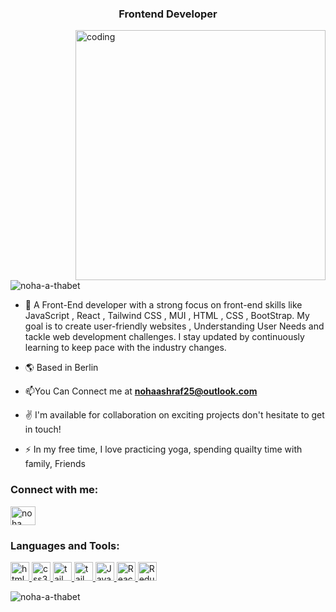 <h3 align="center">Frontend Developer</h3>

<img align="right" alt="coding" width="400" src="https://media.tenor.com/PP9v7VIs6R4AAAAd/scaler-create-impact.gif">

<p align="left"> <img src="https://komarev.com/ghpvc/?username=noha-a-thabet&label=Profile%20views&color=0e75b6&style=flat" alt="noha-a-thabet" /> </p>

- 🔭 A Front-End developer with a strong focus on front-end skills like JavaScript , React , Tailwind CSS , MUI , HTML , CSS , BootStrap. My goal is to create user-friendly websites , Understanding User Needs and tackle web development challenges. I stay updated by continuously learning to keep pace with the industry changes.
  
- 🌎 Based in Berlin
- 📫You Can Connect me at **nohaashraf25@outlook.com**
- ✌️ I'm available for collaboration on exciting projects don't hesitate to get in touch!
- ⚡ In my free time, I love practicing yoga, spending quailty time with family, Friends
  
<h3 align="left">Connect with me:</h3>
<p align="left">
<a href="https://www.linkedin.com/in/noha-thabet-408489229/" target="blank"><img align="center" src="https://raw.githubusercontent.com/rahuldkjain/github-profile-readme-generator/master/src/images/icons/Social/linked-in-alt.svg" alt="noha thabet" height="30" width="40" /></a>
</p>

<h3 align="left">Languages and Tools:</h3>


<p align=""> 
  <a href="https://www.w3schools.com/css/" target="_blank" rel="noreferrer"> <img src="https://camo.githubusercontent.com/49fbb99f92674cc6825349b154b65aaf4064aec465d61e8e1f9fb99da3d922a1/68747470733a2f2f696d672e736869656c64732e696f2f62616467652f68746d6c352d2532334533344632362e7376673f7374796c653d666f722d7468652d6261646765266c6f676f3d68746d6c35266c6f676f436f6c6f723d7768697465" alt="html5" height="30" /> </a>  <a href="https://www.w3schools.com/css/" target="_blank" rel="noreferrer"> <img src="https://camo.githubusercontent.com/e6b67b27998fca3bccf4c0ee479fc8f9de09d91f389cccfbe6cb1e29c10cfbd7/68747470733a2f2f696d672e736869656c64732e696f2f62616467652f637373332d2532333135373242362e7376673f7374796c653d666f722d7468652d6261646765266c6f676f3d63737333266c6f676f436f6c6f723d7768697465" alt="css3" height="30" /> </a> <a href="[https://www.w3schools.com/css/" target="_blank" rel="noreferrer"> <img src="https://camo.githubusercontent.com/1e59c051fb6f2525a8e6ba2f6cddef0393417f8e705cc08eb8ca54a00f3b3ea3/68747470733a2f2f696d672e736869656c64732e696f2f62616467652f7461696c77696e642532306373732d2532333338423241432e7376673f7374796c653d666f722d7468652d6261646765266c6f676f3d7461696c77696e642d637373266c6f676f436f6c6f723d7768697465" alt="tailwindCss" height="30" /> </a><a href="[https://www.w3schools.com/css/" target="_blank" rel="noreferrer"> <img src="https://camo.githubusercontent.com/836760b91cce6812f7c5a0a87e9c3cc74210006474a8b47ae18d958941e5a938/68747470733a2f2f696d672e736869656c64732e696f2f62616467652f4d55492d2532333030383143422e7376673f7374796c653d666f722d7468652d6261646765266c6f676f3d6d6174657269616c2d7569266c6f676f436f6c6f723d7768697465" alt="tailwindCss" height="30" /> </a><a href="[https://www.w3schools.com/css/" target="_blank" rel="noreferrer"> <img src="https://camo.githubusercontent.com/aeddc848275a1ffce386dc81c04541654ca07b2c43bbb8ad251085c962672aea/68747470733a2f2f696d672e736869656c64732e696f2f62616467652f6a6176617363726970742d2532333332333333302e7376673f7374796c653d666f722d7468652d6261646765266c6f676f3d6a617661736372697074266c6f676f436f6c6f723d253233463744463145" alt="JavaScript" height="30" /> </a> <a href="[https://www.w3schools.com/css/" target="_blank" rel="noreferrer"> <img src="https://camo.githubusercontent.com/ab4c3c731a174a63df861f7b118d6c8a6c52040a021a552628db877bd518fe84/68747470733a2f2f696d672e736869656c64732e696f2f62616467652f72656163742d2532333230323332612e7376673f7374796c653d666f722d7468652d6261646765266c6f676f3d7265616374266c6f676f436f6c6f723d253233363144414642" alt="React" height="30" /> </a> <a href="[https://www.w3schools.com/css/" target="_blank" rel="noreferrer"> <img src="https://camo.githubusercontent.com/9a7c7ebbabb2096c0ad0cac6f64bc9fe93f4954a3ae3f51d6f3e076ba462aab1/68747470733a2f2f696d672e736869656c64732e696f2f62616467652f72656475782d2532333539336438382e7376673f7374796c653d666f722d7468652d6261646765266c6f676f3d7265647578266c6f676f436f6c6f723d7768697465" alt="Redux" height="30" /> </a> 
 


<p><img align="center" src="https://github-readme-streak-stats.herokuapp.com/?user=noha-a-thabet&" alt="noha-a-thabet" /></p>
